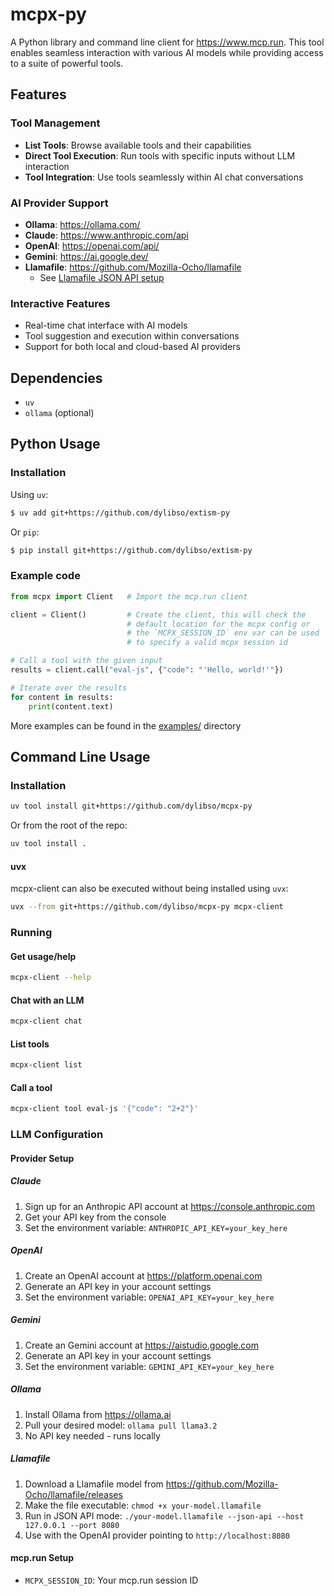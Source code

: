 # mcpx-py

A Python library and command line client for https://www.mcp.run. This tool enables seamless interaction with various AI models while providing access to a suite of powerful tools.

## Features

### Tool Management
- **List Tools**: Browse available tools and their capabilities
- **Direct Tool Execution**: Run tools with specific inputs without LLM interaction
- **Tool Integration**: Use tools seamlessly within AI chat conversations

### AI Provider Support
- **Ollama**: https://ollama.com/
- **Claude**: https://www.anthropic.com/api
- **OpenAI**: https://openai.com/api/
- **Gemini**: https://ai.google.dev/
- **Llamafile**: https://github.com/Mozilla-Ocho/llamafile
  - See [Llamafile JSON API setup](https://github.com/Mozilla-Ocho/llamafile?tab=readme-ov-file#json-api-quickstart)

### Interactive Features
- Real-time chat interface with AI models
- Tool suggestion and execution within conversations
- Support for both local and cloud-based AI providers

## Dependencies

- `uv`
- `ollama` (optional)

## Python Usage

### Installation

Using `uv`:

```bash
$ uv add git+https://github.com/dylibso/extism-py
```

Or `pip`:

```bash
$ pip install git+https://github.com/dylibso/extism-py
```

### Example code

```python
from mcpx import Client   # Import the mcp.run client

client = Client()         # Create the client, this will check the
                          # default location for the mcpx config or
                          # the `MCPX_SESSION_ID` env var can be used
                          # to specify a valid mcpx session id

# Call a tool with the given input
results = client.call("eval-js", {"code": "'Hello, world!'"})

# Iterate over the results
for content in results:
    print(content.text)
```

More examples can be found in the [examples/](https://github.com/dylibso/mcpx-py/tree/main/examples) directory

## Command Line Usage

### Installation

```sh
uv tool install git+https://github.com/dylibso/mcpx-py
```

Or from the root of the repo:

```sh
uv tool install .
```

#### uvx

mcpx-client can also be executed without being installed using `uvx`:

```sh
uvx --from git+https://github.com/dylibso/mcpx-py mcpx-client
```

### Running

#### Get usage/help

```sh
mcpx-client --help
```

#### Chat with an LLM

```sh
mcpx-client chat
```

#### List tools

```sh
mcpx-client list
```

#### Call a tool

```sh
mcpx-client tool eval-js '{"code": "2+2"}'
```

### LLM Configuration

#### Provider Setup

##### Claude
1. Sign up for an Anthropic API account at https://console.anthropic.com
2. Get your API key from the console
3. Set the environment variable: `ANTHROPIC_API_KEY=your_key_here`

##### OpenAI
1. Create an OpenAI account at https://platform.openai.com
2. Generate an API key in your account settings
3. Set the environment variable: `OPENAI_API_KEY=your_key_here`

##### Gemini
1. Create an Gemini account at https://aistudio.google.com
2. Generate an API key in your account settings
3. Set the environment variable: `GEMINI_API_KEY=your_key_here`

##### Ollama
1. Install Ollama from https://ollama.ai
2. Pull your desired model: `ollama pull llama3.2`
3. No API key needed - runs locally

##### Llamafile
1. Download a Llamafile model from https://github.com/Mozilla-Ocho/llamafile/releases
2. Make the file executable: `chmod +x your-model.llamafile`
3. Run in JSON API mode: `./your-model.llamafile --json-api --host 127.0.0.1 --port 8080`
4. Use with the OpenAI provider pointing to `http://localhost:8080`

#### mcp.run Setup

- `MCPX_SESSION_ID`: Your mcp.run session ID

